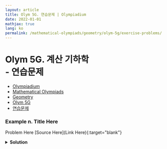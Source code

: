 ```yaml
---
layout: article
title: Olym 5G. 연습문제 | Olympiadium
date: 2022-01-01
mathjax: true
lang: ko
permalink: /mathematical-olympiads/geometry/olym-5g/exercise-problems/
---
```

# Olym 5G. 계산 기하학 <br> <ssup> - 연습문제</ssup>

<ul class="breadcrumb">
	<li><a href="{{ site.homeurl }}">Olympiadium</a></li> 
	<li><a href="{{ site.homeurl }}mathematical-olympiads/">Mathematical Olympiads</a></li> 
	<li><a href="{{ site.homeurl }}mathematical-olympiads/geometry/">Geometry</a></li> 
	<li><a href="{{ site.homeurl }}mathematical-olympiads/geometry/olym-5g/">Olym 5G</a></li> 
	<li><a href="{{ site.homeurl }}mathematical-olympiads/geometry/olym-5g/exercise-problems/">연습문제</a></li>
</ul>

### Example n. Title Here
<skyblueboard> Problem Here </skyblueboard>
[Source Here](Link Here){:target="blank"}
<pinkborder><details>
<summary><b>Solution</b></summary>
Solution Here. 
</details></pinkborder>


